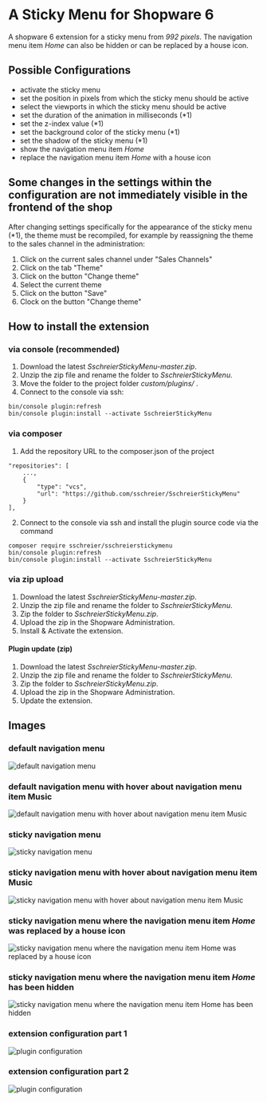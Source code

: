 # A Sticky Menu for Shopware 6

A shopware 6 extension for a sticky menu from _992 pixels_. The navigation menu item _Home_ can also be hidden or can be replaced by a house icon.

## Possible Configurations
 - activate the sticky menu
 - set the position in pixels from which the sticky menu should be active
 - select the viewports in which the sticky menu should be active
 - set the duration of the animation in milliseconds (*1)
 - set the z-index value (*1)
 - set the background color of the sticky menu (*1)
 - set the shadow of the sticky menu (*1)
 - show the navigation menu item _Home_
 - replace the navigation menu item _Home_ with a house icon

## Some changes in the settings within the configuration are not immediately visible in the frontend of the shop
After changing settings specifically for the appearance of the sticky menu (*1), the theme must be recompiled, for example by reassigning the theme to the sales channel in the administration:
1. Click on the current sales channel under "Sales Channels"
2. Click on the tab "Theme"
3. Click on the button "Change theme"
4. Select the current theme
5. Click on the button "Save"
6. Clock on the button "Change theme"

## How to install the extension
### via console (recommended)
1. Download the latest _SschreierStickyMenu-master.zip_.
2. Unzip the zip file and rename the folder to _SschreierStickyMenu_. 
3. Move the folder to the project folder _custom/plugins/_ .
4. Connect to the console via ssh:

```
bin/console plugin:refresh
bin/console plugin:install --activate SschreierStickyMenu
```

### via composer
1. Add the repository URL to the composer.json of the project
```
"repositories": [
    ...,
    {
        "type": "vcs",
        "url": "https://github.com/sschreier/SschreierStickyMenu"
    }
],
```

2. Connect to the console via ssh and install the plugin source code via the command
```
composer require sschreier/sschreierstickymenu
bin/console plugin:refresh
bin/console plugin:install --activate SschreierStickyMenu
```

### via zip upload
1. Download the latest _SschreierStickyMenu-master.zip_.
2. Unzip the zip file and rename the folder to _SschreierStickyMenu_.
3. Zip the folder to _SschreierStickyMenu.zip_.
4. Upload the zip in the Shopware Administration.
5. Install & Activate the extension.

#### Plugin update (zip)
1. Download the latest _SschreierStickyMenu-master.zip_.
2. Unzip the zip file and rename the folder to _SschreierStickyMenu_.
3. Zip the folder to _SschreierStickyMenu.zip_.
4. Upload the zip in the Shopware Administration.
5. Update the extension.

## Images

### default navigation menu

![default navigation menu](https://www.sebastianschreier.de/plugins/sschreierStickymenu/sschreierStickymenu-Image1.jpg)

### default navigation menu with hover about navigation menu item Music

![default navigation menu with hover about navigation menu item Music](https://www.sebastianschreier.de/plugins/sschreierStickymenu/sschreierStickymenu-Image2.jpg)

### sticky navigation menu

![sticky navigation menu](https://www.sebastianschreier.de/plugins/sschreierStickymenu/sschreierStickymenu-Image3.jpg)

### sticky navigation menu with hover about navigation menu item Music

![sticky navigation menu with hover about navigation menu item Music](https://www.sebastianschreier.de/plugins/sschreierStickymenu/sschreierStickymenu-Image4.jpg)

### sticky navigation menu where the navigation menu item _Home_ was replaced by a house icon

![sticky navigation menu where the navigation menu item _Home_ was replaced by a house icon](https://www.sebastianschreier.de/plugins/sschreierStickymenu/sschreierStickymenu-Image5.jpg)

### sticky navigation menu where the navigation menu item _Home_ has been hidden

![sticky navigation menu where the navigation menu item _Home_ has been hidden](https://www.sebastianschreier.de/plugins/sschreierStickymenu/sschreierStickymenu-Image6.jpg)

### extension configuration part 1

![plugin configuration](https://www.sebastianschreier.de/plugins/sschreierStickymenu/sschreierStickymenu-Image7.jpg)

### extension configuration part 2

![plugin configuration](https://www.sebastianschreier.de/plugins/sschreierStickymenu/sschreierStickymenu-Image8.jpg)
